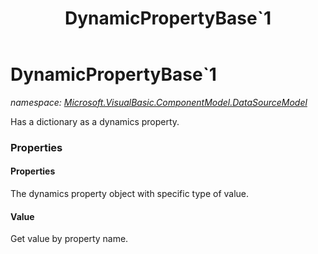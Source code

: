 ﻿---
title: DynamicPropertyBase`1
---

# DynamicPropertyBase`1
_namespace: [Microsoft.VisualBasic.ComponentModel.DataSourceModel](N-Microsoft.VisualBasic.ComponentModel.DataSourceModel.html)_

Has a dictionary as a dynamics property.




### Properties

#### Properties
The dynamics property object with specific type of value.
#### Value
Get value by property name.
